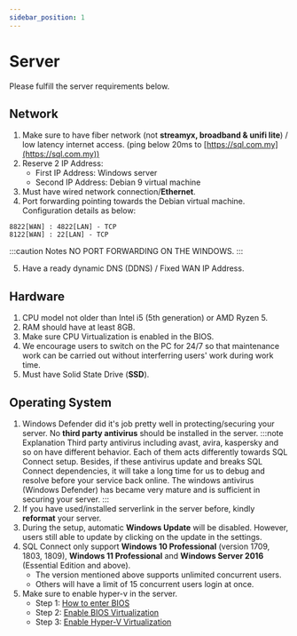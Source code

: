 ```yaml
---
sidebar_position: 1
---
```


# Server

Please fulfill the server requirements below.

## Network

1. Make sure to have fiber network (not **streamyx, broadband & unifi lite**) / low latency internet access. (ping below 20ms to [https://sql.com.my](https://sql.com.my))
2. Reserve 2 IP Address: 
    - First IP Address: Windows server
    - Second IP Address: Debian 9 virtual machine
3. Must have wired network connection/**Ethernet**.
4. Port forwarding pointing towards the Debian virtual machine. Configuration details as below:
```
8822[WAN] : 4822[LAN] - TCP    
8122[WAN] : 22[LAN] - TCP
```
:::caution Notes
NO PORT FORWARDING ON THE WINDOWS.
:::

5. Have a ready dynamic DNS (DDNS) / Fixed WAN IP Address.

## Hardware

1. CPU model not older than Intel i5 (5th generation) or AMD Ryzen 5.
2. RAM should have at least 8GB.
3. Make sure CPU Virtualization is enabled in the BIOS.
4. We encourage users to switch on the PC for 24/7 so that maintenance work can be carried out without interferring users' work during work time.
5. Must have Solid State Drive (**SSD**).

## Operating System

1. Windows Defender did it's job pretty well in protecting/securing your server. No **third party antivirus** should be installed in the server.
:::note Explanation
Third party antivirus including avast, avira, kaspersky and so on have different behavior. Each of them acts differently towards SQL Connect setup. Besides, if these antivirus update and breaks SQL Connect dependencies, it will take a long time for us to debug and resolve before your service back online. The windows antivirus (Windows Defender) has became very mature and is sufficient in securing your server.
:::
2. If you have used/installed serverlink in the server before, kindly **reformat** your server.
3. During the setup, automatic **Windows Update** will be disabled. However, users still able to update by clicking on the update in the settings.
4. SQL Connect only support **Windows 10 Professional** (version 1709, 1803, 1809), **Windows 11 Professional** and **Windows Server 2016** (Essential Edition and above).
    - The version mentioned above supports unlimited concurrent users.
    - Others will have a limit of 15 concurrent users login at once.
5. Make sure to enable hyper-v in the server.
	 - Step 1: [How to enter BIOS](https://www.laptopmag.com/articles/access-bios-windows-10)
	 - Step 2: [Enable BIOS Virtualization](https://us.informatiweb.net/tutorials/it/bios/enable-virtualization-intel-vt-x-amd-v--3.html)
	 - Step 3: [Enable Hyper-V Virtualization](https://docs.microsoft.com/en-us/virtualization/hyper-v-on-windows/quick-start/enable-hyper-v)